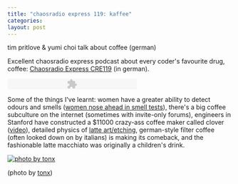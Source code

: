 ```yaml
--- 
title: "chaosradio express 119: kaffee"
categories: 
layout: post
---
```


tim pritlove & yumi choi talk about coffee (german)

Excellent chaosradio express podcast about every coder's favourite drug, coffee:
[Chaosradio Express CRE119](http://chaosradio.ccc.de/cre119.html) (in german).

<object type="application/x-shockwave-flash" data="/player/player.swf" width="290" height="24">
  <param name="movie" value="/player/player.swf" />
  <param name="FlashVars" value="soundFile=http://chaosradio.ccc.de/archive/chaosradio_express_119.mp3">
  <param name="quality" value="high" />
  <param name="menu" value="true" />
  <param name="wmode" value="transparent" />
</object>

Some of the things I've learnt: women have a greater ability to detect odours and smells ([women nose ahead in smell tests](http://news.bbc.co.uk/1/hi/health/1796447.stm)), there's a big coffee subculture on the internet (sometimes with invite-only forums), engineers in Stanford have constructed a $11000 crazy-ass coffee maker called clover ([video](http://www.youtube.com/watch?v=ntbVGGMu_Ac)), detailed physics of [latte art/etching](http://www.flickr.com/photos/tonx/sets/48921/), german-style filter coffee (often looked down on by italians) is making its comeback, and the fashionable latte macchiato was originally a children's drink.

[![photo by tonx](http://farm1.static.flickr.com/100/296897654_afad89623e_m.jpg)](http://www.flickr.com/photos/tonx/296897654/in/set-48921/)

(photo by [tonx](http://www.flickr.com/photos/tonx/))
